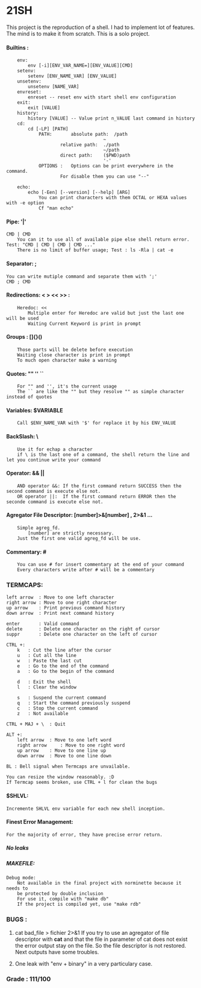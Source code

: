 # 21SH

This project is the reproduction of a shell. I had to implement lot of features.
The mind is to make it from scratch.
This is a solo project.

#### Builtins :
		env:
			env [-i][ENV_VAR_NAME=][ENV_VALUE][CMD]
		setenv:
			setenv [ENV_NAME_VAR] [ENV_VALUE]
		unsetenv:
			unsetenv [NAME_VAR]
		envreset:
			enreset -- reset env with start shell env configuration
		exit:
			exit [VALUE]
		history:
			history [VALUE] -- Value print n_VALUE last command in history
		cd:
			cd [-LP] [PATH]
				PATH:		absolute path:	/path
										~
						relative path:	./path
										~/path
						direct path:	($PWD)path
										'-'
				OPTIONS :	Options can be print everywhere in the command.
						For disable them you can use "--"

		echo:
			echo [-Een] [--version] [--help] [ARG]
				You can print characters with them OCTAL or HEXA values with -e option 
				Cf "man echo"

#### Pipe: '|'
	CMD | CMD
		You can it to use all of available pipe else shell return error. Test: "CMD | CMD | CMD | CMD ..." 
		There is no limit of buffer usage; Test : ls -Rla | cat -e

#### Separator: ;
	You can write mutiple command and separate them with ';' 
	CMD ; CMD

#### Redirections: < > << >> :
		Heredoc: <<
			Multiple enter for Heredoc are valid but just the last one will be used 
			Waiting Current Keyword is print in prompt 

#### Groups : []{}()
		Those parts will be delete before execution 
		Waiting close character is print in prompt 
		To much open character make a warning 

#### Quotes: "" '' ``
		For "" and '', it's the current usage 
		The `` are like the "" but they resolve "" as simple character instead of quotes 

#### Variables: $VARIABLE
		Call $ENV_NAME_VAR with '$' for replace it by his ENV_VALUE 

#### BackSlash: \
		Use it for echap a character
		if \ is the last one of a command, the shell return the line and let you continue write your command 

#### Operator: && ||
		AND operator &&: If the first command return SUCCESS then the second command is execute else not.  
		OR operator ||:	 If the first command return ERROR then the seconde command is execute else not.  

#### Agregator File Descriptor: [number]>&[number] , 2>&1 ...
		Simple agreg_fd.
			[number] are strictly necessary.
		Just the first one valid agreg_fd will be use.

#### Commentary: \#
		You can use # for insert commentary at the end of your command
		Every characters write after # will be a commentary

### TERMCAPS:

	left arrow	: Move to one left character
	right arrow : Move to one right character
	up arrow	: Print previous command history
	down arrow	: Print next command history

	enter		: Valid command
	delete		: Delete one character on the right of cursor 
	suppr		: Delete one character on the left of cursor

	CTRL +:
		k	: Cut the line after the cursor
		u	: Cut all the line
		w	: Paste the last cut
		e	: Go to the end of the command
		a	: Go to the begin of the command

		d	: Exit the shell
		l	: Clear the window

		s	: Suspend the current command
		q	: Start the command previously suspend 
		c	: Stop the current command
		z	: Not available

	CTRL + MAJ + \	: Quit

	ALT +:
		left arrow	: Move to one left word
		right arrow 	: Move to one right word
		up arrow	: Move to one line up
		down arrow	: Move to one line down

	BL : Bell signal when Termcaps are unvailable.

	You can resize the window reasonably. :D
	If Termcap seems broken, use CTRL + l for clean the bugs 

#### $SHLVL:
	Incremente SHLVL env variable for each new shell inception. 

#### Finest Error Management:
	For the majority of error, they have precise error return. 

##### No leaks

##### MAKEFILE:
	Debug mode:
		Not available in the final project with norminette because it needs to 
		be protected by double inclusion
		For use it, compile with "make db"
		If the project is compiled yet, use "make rdb"


### BUGS : 
1. cat bad_file > fichier 2>&1
	If you try to use an agregator of file descriptor with __cat__ and that the file in parameter of cat does not exist the error output stay on the file. So the file descriptor is not restored. Next outputs have some troubles.
	
2. One leak with "env + binary" in a very particulary case.


### Grade : 111/100
